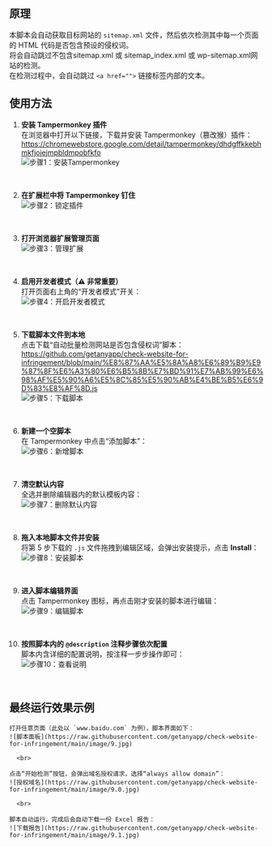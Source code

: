 ## 原理

本脚本会自动获取目标网站的 `sitemap.xml` 文件，然后依次检测其中每一个页面的 HTML 代码是否包含预设的侵权词。  
将会自动跳过不包含sitemap.xml 或 sitemap_index.xml 或 wp-sitemap.xml网站的检测。  
在检测过程中，会自动跳过 `<a href="">` 链接标签内部的文本。

## 使用方法

1. **安装 Tampermonkey 插件**  
   在浏览器中打开以下链接，下载并安装 Tampermonkey（篡改猴）插件：  
   https://chromewebstore.google.com/detail/tampermonkey/dhdgffkkebhmkfjojejmpbldmpobfkfo  
   ![步骤1：安装Tampermonkey](https://raw.githubusercontent.com/getanyapp/check-website-for-infringement/main/image/0.jpg)

   <br>

2. **在扩展栏中将 Tampermonkey 钉住**  
   ![步骤2：锁定插件](https://raw.githubusercontent.com/getanyapp/check-website-for-infringement/main/image/1.jpg)

   <br>

3. **打开浏览器扩展管理页面**  
   ![步骤3：管理扩展](https://raw.githubusercontent.com/getanyapp/check-website-for-infringement/main/image/2.jpg)

   <br>

4. **启用开发者模式（⚠️ 非常重要）**  
   打开页面右上角的“开发者模式”开关：  
   ![步骤4：开启开发者模式](https://raw.githubusercontent.com/getanyapp/check-website-for-infringement/main/image/3.jpg)

   <br>

5. **下载脚本文件到本地**  
   点击下载“自动批量检测网站是否包含侵权词”脚本：  
   https://github.com/getanyapp/check-website-for-infringement/blob/main/%E8%87%AA%E5%8A%A8%E6%89%B9%E9%87%8F%E6%A3%80%E6%B5%8B%E7%BD%91%E7%AB%99%E6%98%AF%E5%90%A6%E5%8C%85%E5%90%AB%E4%BE%B5%E6%9D%83%E8%AF%8D.js  
   ![步骤5：下载脚本](https://raw.githubusercontent.com/getanyapp/check-website-for-infringement/main/image/10.jpg)

   <br>

6. **新建一个空脚本**  
   在 Tampermonkey 中点击“添加脚本”：  
   ![步骤6：新增脚本](https://raw.githubusercontent.com/getanyapp/check-website-for-infringement/main/image/4.jpg)

   <br>

7. **清空默认内容**  
   全选并删除编辑器内的默认模板内容：  
   ![步骤7：删除默认内容](https://raw.githubusercontent.com/getanyapp/check-website-for-infringement/main/image/5.jpg)

   <br>

8. **拖入本地脚本文件并安装**  
   将第 5 步下载的 `.js` 文件拖拽到编辑区域，会弹出安装提示，点击 **Install**：  
   ![步骤8：安装脚本](https://raw.githubusercontent.com/getanyapp/check-website-for-infringement/main/image/6.jpg)

   <br>

9. **进入脚本编辑界面**  
   点击 Tampermonkey 图标，再点击刚才安装的脚本进行编辑：  
   ![步骤9：编辑脚本](https://raw.githubusercontent.com/getanyapp/check-website-for-infringement/main/image/7.jpg)

   <br>

10. **按照脚本内的 `@description` 注释步骤依次配置**  
    脚本内含详细的配置说明，按注释一步步操作即可：  
    ![步骤10：查看说明](https://raw.githubusercontent.com/getanyapp/check-website-for-infringement/main/image/8.jpg)

    <br>

## 最终运行效果示例
    打开任意页面（此处以 `www.baidu.com` 为例），脚本界面如下：  
    ![脚本面板](https://raw.githubusercontent.com/getanyapp/check-website-for-infringement/main/image/9.jpg)
       
      <br>
       
    点击“开始检测”按钮，会弹出域名授权请求，选择“always allow domain”：  
    ![授权域名](https://raw.githubusercontent.com/getanyapp/check-website-for-infringement/main/image/9.0.jpg)
       
      <br>
       
    脚本自动运行，完成后会自动下载一份 Excel 报告：  
    ![下载报告](https://raw.githubusercontent.com/getanyapp/check-website-for-infringement/main/image/9.1.jpg)

